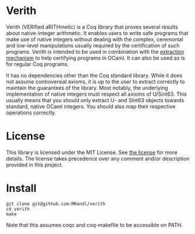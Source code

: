 # Verith
Verith (VERIfied aRITHmetic) is a Coq library that proves 
several results about native-integer arithmetic. It enables 
users to write safe programs that make use of native integers
without dealing with the complex, ceremonial and low-level 
manipulations usually required by the certification of such
programs.
Verith is intended to be used in combination with the
[extraction mechanism](https://coq.inria.fr/refman/addendum/extraction.html) 
to help certifying programs in OCaml. It can also be used as is for regular
Coq programs.

It has no dependencies other than the Coq standard library.
While it does not assume controversial axioms, it is up to the user to extract correctly 
to maintain the guarantees of the library.
Most notably, the underlying implementation of native integers must respect all axioms
of U/Sint63. This usually means that you should only extract U- and SInt63 objects towards 
standard, native OCaml integers. You should also map their respective operations correctly.

# License
This library is licensed under the MIT License.
See [the license](LICENSE) for more details.
The license takes precedence over any comment and/or description
provided in this project.

# Install
```
git clone git@github.com:MRandl/verith
cd verith
make
```
Note that this assumes coqc and coq-makefile to be accessible on PATH.
